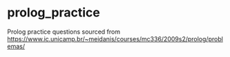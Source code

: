 # prolog_practice
Prolog practice questions sourced from https://www.ic.unicamp.br/~meidanis/courses/mc336/2009s2/prolog/problemas/

